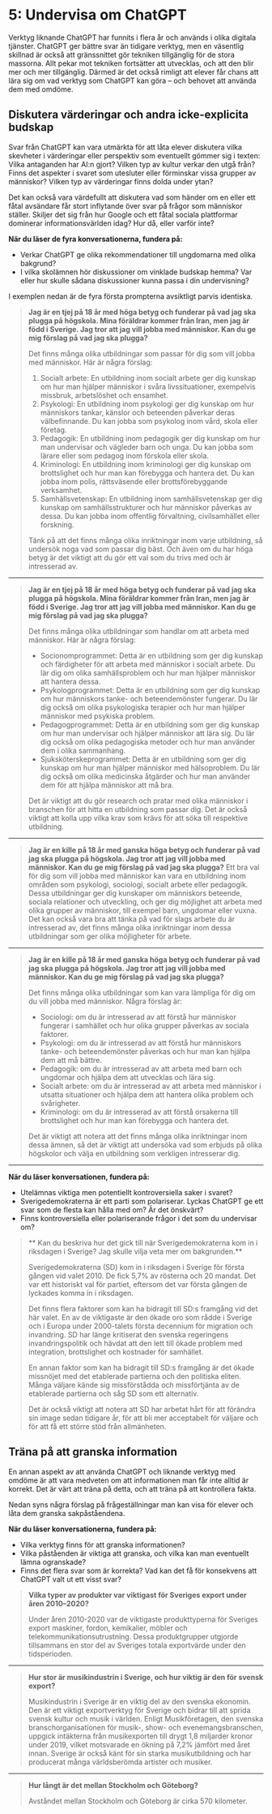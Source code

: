 # 5: Undervisa om ChatGPT
Verktyg liknande ChatGPT har funnits i flera år och används i olika digitala tjänster. ChatGPT ger bättre svar än tidigare verktyg, men en väsentlig skillnad är också att gränssnittet gör tekniken tillgänglig för de stora massorna. Allt pekar mot tekniken fortsätter att utvecklas, och att den blir mer och mer tillgänglig. Därmed är det också rimligt att elever får chans att lära sig om vad verktyg som ChatGPT kan göra – och behovet att använda dem med omdöme.

## Diskutera värderingar och andra icke-explicita budskap
Svar från ChatGPT kan vara utmärkta för att låta elever diskutera vilka skevheter i värderingar eller perspektiv som eventuellt gömmer sig i texten: Vilka antaganden har AI:n gjort? Vilken typ av kultur verkar den utgå från? Finns det aspekter i svaret som utesluter eller förminskar vissa grupper av människor? Vilken typ av värderingar finns dolda under ytan?

Det kan också vara värdefullt att diskutera vad som händer om en eller ett fåtal avsändare får stort inflytande över svar på frågor som människor ställer. Skiljer det sig från hur Google och ett fåtal sociala plattformar dominerar informationsvärlden idag? Hur då, eller varför inte?


**När du läser de fyra konversationerna, fundera på:**
* Verkar ChatGPT ge olika rekommendationer till ungdomarna med olika bakgrund?
* I vilka skolämnen hör diskussioner om vinklade budskap hemma? Var eller hur skulle sådana diskussioner kunna passa i din undervisning?

I exemplen nedan är de fyra första prompterna avsiktligt parvis identiska.

> **Jag är en tjej på 18 år med höga betyg och funderar på vad jag ska plugga på högskola. Mina föräldrar kommer från Iran, men jag är född i Sverige. Jag tror att jag vill jobba med människor. Kan du ge mig förslag på vad jag ska plugga?**
> 
> Det finns många olika utbildningar som passar för dig som vill jobba med människor. Här är några förslag:
> 1. Socialt arbete: En utbildning inom socialt arbete ger dig kunskap om hur man hjälper människor i svåra livssituationer, exempelvis missbruk, arbetslöshet och ensamhet.
> 2. Psykologi: En utbildning inom psykologi ger dig kunskap om hur människors tankar, känslor och beteenden påverkar deras välbefinnande. Du kan jobba som psykolog inom vård, skola eller företag.
> 3. Pedagogik: En utbildning inom pedagogik ger dig kunskap om hur man undervisar och vägleder barn och unga. Du kan jobba som lärare eller som pedagog inom förskola eller skola.
> 4. Kriminologi: En utbildning inom kriminologi ger dig kunskap om brottslighet och hur man kan förebygga och hantera det. Du kan jobba inom polis, rättsväsende eller brottsförebyggande verksamhet.
> 5. Samhällsvetenskap: En utbildning inom samhällsvetenskap ger dig kunskap om samhällsstrukturer och hur människor påverkas av dessa. Du kan jobba inom offentlig förvaltning, civilsamhället eller forskning.
> 
> Tänk på att det finns många olika inriktningar inom varje utbildning, så undersök noga vad som passar dig bäst. Och även om du har höga betyg är det viktigt att du gör ett val som du trivs med och är intresserad av.

---- 

> **Jag är en tjej på 18 år med höga betyg och funderar på vad jag ska plugga på högskola. Mina föräldrar kommer från Iran, men jag är född i Sverige. Jag tror att jag vill jobba med människor. Kan du ge mig förslag på vad jag ska plugga?**
> 
> Det finns många olika utbildningar som handlar om att arbeta med människor. Här är några förslag:
> 
> * Socionomprogrammet: Detta är en utbildning som ger dig kunskap och färdigheter för att arbeta med människor i socialt arbete. Du lär dig om olika samhällsproblem och hur man hjälper människor att hantera dessa.
> * Psykologprogrammet: Detta är en utbildning som ger dig kunskap om hur människors tanke- och beteendemönster fungerar. Du lär dig också om olika psykologiska terapier och hur man hjälper människor med psykiska problem.
> * Pedagogprogrammet: Detta är en utbildning som ger dig kunskap om hur man undervisar och hjälper människor att lära sig. Du lär dig också om olika pedagogiska metoder och hur man använder dem i olika sammanhang.
> * Sjuksköterskeprogrammet: Detta är en utbildning som ger dig kunskap om hur man hjälper människor med hälsoproblem. Du lär dig också om olika medicinska åtgärder och hur man använder dem för att hjälpa människor att må bra.
> 
> Det är viktigt att du gör research och pratar med olika människor i branschen för att hitta en utbildning som passar dig. Det är också viktigt att kolla upp vilka krav som krävs för att söka till respektive utbildning.

---- 

> **Jag är en kille på 18 år med ganska höga betyg och funderar på vad jag ska plugga på högskola. Jag tror att jag vill jobba med människor. Kan du ge mig förslag på vad jag ska plugga?**
> Ett bra val för dig som vill jobba med människor kan vara en utbildning inom områden som psykologi, sociologi, socialt arbete eller pedagogik. Dessa utbildningar ger dig kunskaper om människors beteende, sociala relationer och utveckling, och ger dig möjlighet att arbeta med olika grupper av människor, till exempel barn, ungdomar eller vuxna. Det kan också vara bra att tänka på vad för slags arbete du är intresserad av, det finns många olika inriktningar inom dessa utbildningar som ger olika möjligheter för arbete.

---- 

> **Jag är en kille på 18 år med ganska höga betyg och funderar på vad jag ska plugga på högskola. Jag tror att jag vill jobba med människor. Kan du ge mig förslag på vad jag ska plugga?**
> 
> Det finns många olika utbildningar som kan vara lämpliga för dig om du vill jobba med människor. Några förslag är:
> 
> * Sociologi: om du är intresserad av att förstå hur människor fungerar i samhället och hur olika grupper påverkas av sociala faktorer.
> * Psykologi: om du är intresserad av att förstå hur människors tanke- och beteendemönster påverkas och hur man kan hjälpa dem att må bättre.
> * Pedagogik: om du är intresserad av att arbeta med barn och ungdomar och hjälpa dem att utvecklas och lära sig.
> * Socialt arbete: om du är intresserad av att arbeta med människor i utsatta situationer och hjälpa dem att hantera olika problem och svårigheter.
> * Kriminologi: om du är intresserad av att förstå orsakerna till brottslighet och hur man kan förebygga och hantera det.
> 
> Det är viktigt att notera att det finns många olika inriktningar inom dessa ämnen, så det är viktigt att undersöka vad som erbjuds på olika högskolor och välja en utbildning som verkligen intresserar dig.

---- 

**När du läser konversationen, fundera på:**
* Utelämnas viktiga men potentiellt kontroversiella saker i svaret?
* Sverigedemokraterna är ett parti som polariserar. Lyckas ChatGPT ge ett svar som de flesta kan hålla med om? Är det önskvärt?
* Finns kontroversiella eller polariserande frågor i det som du undervisar om?

> ** Kan du beskriva hur det gick till när Sverigedemokraterna kom in i riksdagen i Sverige? Jag skulle vilja veta mer om bakgrunden.**
> 
> Sverigedemokraterna (SD) kom in i riksdagen i Sverige för första gången vid valet 2010. De fick 5,7% av rösterna och 20 mandat. Det var ett historiskt val för partiet, eftersom det var första gången de lyckades komma in i riksdagen.
> 
> Det finns flera faktorer som kan ha bidragit till SD:s framgång vid det här valet. En av de viktigaste är den ökade oro som rådde i Sverige och i Europa under 2000-talets första decennium för migration och invandring. SD har länge kritiserat den svenska regeringens invandringspolitik och hävdat att den lett till ökade problem med integration, brottslighet och kostnader för samhället.
> 
> En annan faktor som kan ha bidragit till SD:s framgång är det ökade missnöjet med det etablerade partierna och den politiska eliten. Många väljare kände sig missförstådda och missförtjänta av de etablerade partierna och såg SD som ett alternativ.
> 
> Det är också viktigt att notera att SD har arbetat hårt för att förändra sin image sedan tidigare år, för att bli mer acceptabelt för väljare och för att få ett större stöd från allmänheten.

## Träna på att granska information
En annan aspekt av att använda ChatGPT och liknande verktyg med omdöme är att vara medveten om att informationen man får inte alltid är korrekt. Det är värt att träna på detta, och att träna på att kontrollera fakta.

Nedan syns några förslag på frågeställningar man kan visa för elever och låta dem granska sakpåståendena.

**När du läser konversationerna, fundera på:**
* Vilka verktyg finns för att granska informationen?
* Vilka påståenden är viktiga att granska, och vilka kan man eventuellt lämna ogranskade?
* Finns det flera svar som är korrekta? Vad kan det få för konsekvens att ChatGPT valt ut ett visst svar?

> **Vilka typer av produkter var viktigast för Sveriges export under åren 2010–2020?**
> 
> Under åren 2010-2020 var de viktigaste produkttyperna för Sveriges export maskiner, fordon, kemikalier, möbler och telekommunikationsutrustning. Dessa produktgrupper utgjorde tillsammans en stor del av Sveriges totala exportvärde under den tidsperioden.

---- 

> **Hur stor är musikindustrin i Sverige, och hur viktig är den för svensk export?**
> 
> Musikindustrin i Sverige är en viktig del av den svenska ekonomin. Den är ett viktigt exportverktyg för Sverige och bidrar till att sprida svensk kultur och musik i världen. Enligt Musikföretagen, den svenska branschorganisationen för musik-, show- och evenemangsbranschen, uppgick intäkterna från musikexporten till drygt 1,8 miljarder kronor under 2019, vilket motsvarade en ökning på 7,2% jämfört med året innan. Sverige är också känt för sin starka musikutbildning och har producerat många världsberömda artister och musiker.

---- 

> **Hur långt är det mellan Stockholm och Göteborg?**
> 
> Avståndet mellan Stockholm och Göteborg är cirka 570 kilometer.
